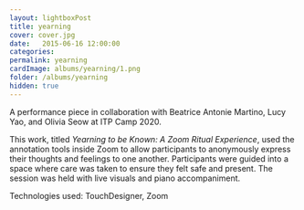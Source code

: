 ```yaml
---
layout: lightboxPost
title: yearning
cover: cover.jpg
date:   2015-06-16 12:00:00
categories: 
permalink: yearning
cardImage: albums/yearning/1.png
folder: /albums/yearning
hidden: true
---
```


A performance piece in collaboration with Beatrice Antonie Martino, Lucy Yao, and Olivia Seow at ITP Camp 2020.

<!--more-->

This work, titled *Yearning to be Known: A Zoom Ritual Experience*, used the annotation tools inside Zoom to allow participants to anonymously express their thoughts and feelings to one another.
Participants were guided into a space where care was taken to ensure they felt safe and present.
The session was held with live visuals and piano accompaniment.

Technologies used: TouchDesigner, Zoom
